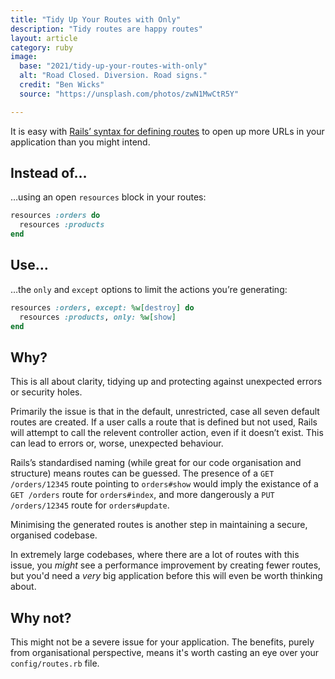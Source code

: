 ```yaml
---
title: "Tidy Up Your Routes with Only"
description: "Tidy routes are happy routes"
layout: article
category: ruby
image:
  base: "2021/tidy-up-your-routes-with-only"
  alt: "Road Closed. Diversion. Road signs."
  credit: "Ben Wicks"
  source: "https://unsplash.com/photos/zwN1MwCtR5Y"

---
```


It is easy with [Rails’ syntax for defining routes](https://guides.rubyonrails.org/routing.html) to open up more URLs in your application than you might intend.


## Instead of…

…using an open `resources` block in your routes:

```ruby
resources :orders do
  resources :products
end
```

## Use…

…the `only` and `except` options to limit the actions you’re generating:

```ruby
resources :orders, except: %w[destroy] do
  resources :products, only: %w[show]
end
```


## Why?

This is all about clarity, tidying up and protecting against unexpected errors or security holes.

Primarily the issue is that in the default, unrestricted, case all seven default routes are created. If a user calls a route that is defined but not used, Rails will attempt to call the relevent controller action, even if it doesn’t exist. This can lead to errors or, worse, unexpected behaviour.

Rails’s standardised naming (while great for our code organisation and structure) means routes can be guessed. The presence of a `GET /orders/12345` route pointing to `orders#show` would imply the existance of a `GET /orders` route for `orders#index`, and more dangerously a `PUT /orders/12345` route for `orders#update`.

Minimising the generated routes is another step in maintaining a secure, organised codebase.

In extremely large codebases, where there are a lot of routes with this issue, you _might_ see a performance improvement by creating fewer routes, but you'd need a _very_ big application before this will even be worth thinking about.


## Why not?

This might not be a severe issue for your application. The benefits, purely from organisational perspective, means it's worth casting an eye over your `config/routes.rb` file.